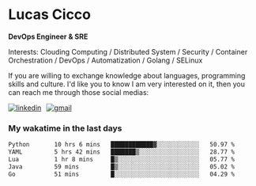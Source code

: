 # Lucas Cicco

**DevOps Engineer & SRE**

Interests: Clouding Computing / Distributed System / Security / Container Orchestration / DevOps / Automatization / Golang / SELinux

If you are willing to exchange knowledge about languages, programming skills and culture. I'd like you to know I am very interested on it, then you can reach me through those social medias:

<div style="display: flex; align-items: center; gap: 10px;">
  <a href="https://www.linkedin.com/in/lucas-vitor-de-cicco" target="_blank">
    <img
      src="https://img.shields.io/badge/-LinkedIn-%230077B5?style=for-the-badge&logo=linkedin&logoColor=white"
      alt="linkedin"
      target="_blank" 
    />
  </a>
  <a href="mailto:lucasvitorx1@gmail.com">
      <img
        src="https://img.shields.io/badge/-Gmail-%23333?style=for-the-badge&logo=gmail&logoColor=white"
        alt="gmail"
        target="_blank"
      />
  </a>
</div>

### My wakatime in the last days

<!--START_SECTION:waka-->

```txt
Python       10 hrs 6 mins   ████████████▓░░░░░░░░░░░░   50.97 %
YAML         5 hrs 42 mins   ███████▒░░░░░░░░░░░░░░░░░   28.77 %
Lua          1 hr 8 mins     █▒░░░░░░░░░░░░░░░░░░░░░░░   05.77 %
Java         59 mins         █▒░░░░░░░░░░░░░░░░░░░░░░░   05.02 %
Go           51 mins         █░░░░░░░░░░░░░░░░░░░░░░░░   04.29 %
```

<!--END_SECTION:waka-->
